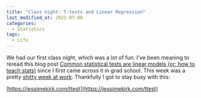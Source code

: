 ```yaml
---
title: "Class night: T-tests and Linear Regression"
last_modified_at: 2022-07-08
categories:
  - Statistics
tags:
  - Life
---
```


We had our first class night, which was a lot of fun. I've been meaning to reread this blog post [Common statistical tests are linear models (or: how to teach stats)](https://lindeloev.github.io/tests-as-linear/) since I first came across it in grad school. This week was a pretty [shitty week at work](https://www.fiercebiotech.com/medtech/invitae-lays-more-1000-employees-slims-international-footprint-cost-cutting-restructuring). Thankfully I got to stay busy with this:

[https://jessimekirk.com/ttest](https://jessimekirk.com/ttest)